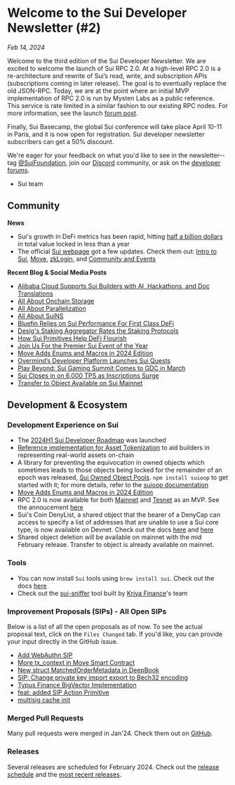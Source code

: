 # Welcome to the Sui Developer Newsletter (#2)

_Feb 14, 2024_

Welcome to the third edition of the Sui Developer Newsletter. We are excited to welcome the launch of Sui RPC 2.0. At a high-level RPC 2.0 is a re-architecture and rewrite of Sui’s read, write, and subscription APIs (subscriptions coming in later release). The goal is to eventually replace the old JSON-RPC. Today, we are at the point where an initial MVP implementation of RPC 2.0 is run by Mysten Labs as a public reference. This service is rate limited in a similar fashion to our existing RPC nodes. For more information, see the launch [forum post](https://forums.sui.io/t/launching-sui-graphql-rpc-service/45240).

Finally, Sui Basecamp, the global Sui conference will take place April 10-11 in Paris, and it is now open for registration. Sui developer newsletter subscribers can get a 50\% discount.

We're eager for your feedback on what you'd like to see in the newsletter--tag [@SuiFoundation](https://twitter.com/@SuiFoundation), join our [Discord](https://discord.gg/sui) community, or ask on the [developer forums](https://forums.sui.io/).

- Sui team

## Community

**News**
* Sui's growth in DeFi metrics has been rapid, hitting [half a billion dollars](https://blog.sui.io/sui-500-million-tvl-top-10/) in total value locked in less than a year
* The official [Sui webpage](https://sui.io) got a few updates. Check them out: [Intro to Sui](https://sui.io/intro-to-sui), [Move](https://sui.io/move), [zkLogin](https://sui.io/zklogin), and [Community and Events](https://sui.io/community-events-hub)


**Recent Blog & Social Media Posts**
* [Alibaba Cloud Supports Sui Builders with AI, Hackathons, and Doc Translations](https://blog.sui.io/alibaba-cloud-builder-services-ai/)
* [All About Onchain Storage](https://blog.sui.io/onchain-storage-explained/)
* [All About Parallelization](https://blog.sui.io/parallelization-explained/)
* [All About SuiNS](https://blog.sui.io/suins-name-service-explained/)
* [Bluefin Relies on Sui Performance For First Class DeFi](https://blog.sui.io/bluefin-defi-derivatives-volume/)
* [Desig's Staking Aggregator Rates the Staking Protocols](https://blog.sui.io/desig-staking-aggregator/)
* [How Sui Primitives Help DeFi Flourish](https://blog.sui.io/sui-primitives-help-defi-flourish/)
* [Join Us For the Premier Sui Event of the Year](https://blog.sui.io/sui-basecamp-2024-paris/)
* [Move Adds Enums and Macros in 2024 Edition](https://blog.sui.io/move-edition-2024-update/)
* [Overmind’s Developer Platform Launches Sui Quests](https://blog.sui.io/overmind-launches-sui-quests/)
* [Play Beyond: Sui Gaming Summit Comes to GDC in March](https://blog.sui.io/play-beyond-summit-gdc-2024/)
* [Sui Closes in on 6,000 TPS as Inscriptions Surge](https://blog.sui.io/inscriptions-surge-6000-tps/)
* [Transfer to Object Available on Sui Mainnet](https://blog.sui.io/transfer-to-object-mainnet-launch/)

## Development & Ecosystem

### Development Experience on Sui

* The [2024H1 Sui Developer Roadmap](https://forums.sui.io/t/sui-developer-roadmap-2024/45229) was launched
* [Reference implementation for Asset Tokenization](https://docs.sui.io/guides/developer/advanced/asset-tokenization) to aid builders in representing real-world assets on-chain
* A library for preventing the equivocation in owned objects which sometimes leads to those objects being locked for the remainder of an epoch was released, [Sui Owned Object Pools](https://forums.sui.io/t/sui-owned-object-pools-library/45215). `npm install suioop` to get started with it; for more details, refer to the [suioop documentation](https://www.npmjs.com/package/suioop)
*  [Move Adds Enums and Macros in 2024 Edition](https://blog.sui.io/move-edition-2024-update/)
* RPC 2.0 is now available for both [Mainnet](https://sui-mainnet.mystenlabs.com/graphql) and [Tesnet](https://sui-testnet.mystenlabs.com/graphql) as an MVP. See the annoucement [here](https://forums.sui.io/t/launching-sui-graphql-rpc-service/45240)
* Sui's Coin DenyList, a shared object that the bearer of a DenyCap can access to specify a list of addresses that are unable to use a Sui core type, is now available on Devnet. Check out the docs [here](https://docs.sui.io/guides/developer/sui-101/create-coin#denylist) and [here](https://docs.sui.io/guides/developer/sui-101/create-coin#manipulate-deny-list)
* Shared object deletion will be available on mainnet with the mid February release. Transfer to object is already available on mainnet.

### Tools
* You can now install `Sui` tools using `brew install sui`. Check out the docs [here](https://docs.sui.io/guides/developer/getting-started/sui-install#install-homebrew) 
* Check out the [sui-sniffer](https://www.app.kriya.finance/sui-sniffer/) tool built by [Kriya Finance](https://www.kriya.finance/)'s team

### Improvement Proposals (SIPs) - All Open SIPs

Below is a list of all the open proposals as of now. To see the actual proposal text, click on the `Files Changed` tab. If you'd like, you can provide your input directly in the GitHub issue.

* [Add WebAuthn SIP](https://github.com/sui-foundation/sips/pull/9)
* [More tx_context in Move Smart Contract](https://github.com/sui-foundation/sips/pull/16)
* [New struct MatchedOrderMetadata in DeepBook](https://github.com/sui-foundation/sips/pull/14)
* [SIP: Change private key import export to Bech32 encoding](https://github.com/sui-foundation/sips/pull/15)
* [Typus Finance BigVector Implementation](https://github.com/sui-foundation/sips/pull/13)
* [feat: added SIP Action Primitive](https://github.com/sui-foundation/sips/pull/11)
* [multisig cache init](https://github.com/sui-foundation/sips/pull/10)

### Merged Pull Requests

Many pull requests were merged in Jan'24. Check them out on [GitHub](https://github.com/search?q=is%3Apr+-author%3Aapp%2Fsui-merge-bot+org%3Amystenlabs+repo%3Asui+is%3Amerged+merged%3A2024-01-01..2024-01-31&type=pullrequests).

### Releases

Several releases are scheduled for February 2024. Check out the [release schedule](https://sui.io/networkinfo) and the [most recent releases](https://github.com/MystenLabs/sui/releases).
